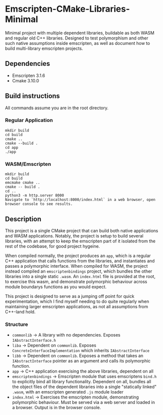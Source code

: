 # Emscripten-CMake-Libraries-Minimal
Minimal project with multiple dependent libraries, buildable as both WASM and regular old C++ libraries. Designed to test polymorphism and other such native assumptions inside emscripten, as well as document how to build multi-library emscripten projects.

## Dependencies
- Emscripten 3.1.6
- Cmake 3.10.0

## Build instructions

All commands assume you are in the root directory.

### Regular Application
```
mkdir build
cd build
cmake ..
cmake --build .
cd app
./app
```
### WASM/Emscripten
```
mkdir build
cd build
emcmake cmake ..
cmake -- build .
cd ..
python3 -m http.server 8000
Navigate to `http://localhost:8000/index.html` in a web browser, open browser console to see results.
```
## Description
This project is a single CMake project that can build both native applications and WASM applications.
Notably, the project is setup to build several libraries, with an attempt to keep the emscripten part
of it isolated from the rest of the codebase, for good project hygeine.

When compiled normally, the project produces an `app`, which is a regular C++ application that calls functions from the libraries, and instantiates and passes a polymorphic interface.
When compiled for WASM, the project instead compiled an `emscriptenbindings` project, which bundles the other libraries into a single static `.wasm`.
An `index.html` file is provided at the root, to exercise this wasm, and demonstrate polymorphic behaviour across module boundarys functions as you would expect.

This project is designed to serve as a jumping off point for quick experimentation, which I find myself needing to do quite regularly when maintaining larger emscripten applications, as not all assumptions from C++-land hold.

### Structure
- `commonlib` -> A library with no dependencies. Exposes `IAbstractInterface.h`
- `liba` -> Dependent on `commonlib`. Exposes `ConcreteInterfaceImplementation` which inherits `IAbstractInterface`
- `libb` -> Dependent on `commonlib`. Exposes a method that takes an `IAbstractInterface` pointer as an argument and calls its polymorphic function.
- `app` -> C++ application exercising the above libraries, dependent on all
- `emscriptenbindings` -> Emscripten module that uses emscriptens `bind.h` to explicitly bind all library functionality. Dependent on all, bundles all the object files of the dependent libraries into a single "statically linked" `.wasm`, with an emscripten generated `.js` module loader
- `index.html` -> Exercises the emscripten module, demonstrating polymorphic behaviour. Must be served via a web server and loaded in a browser. Output is in the browser console.
